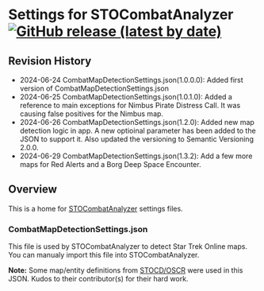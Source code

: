 # Settings for STOCombatAnalyzer [![GitHub release (latest by date)](https://img.shields.io/github/v/release/zxeltor/STOCombatAnalyzer.Settings)](https://github.com/zxeltor/STOCombatAnalyzer.Settings/releases/latest)

## Revision History
* 2024-06-24 CombatMapDetectionSettings.json(1.0.0.0): Added first version of CombatMapDetectionSettings.json
* 2024-06-25 CombatMapDetectionSettings.json(1.0.1.0): Added a reference to main exceptions for Nimbus Pirate Distress Call. It was causing false positives for the Nimbus map.
* 2024-06-26 CombatMapDetectionSettings.json(1.2.0): Added new map detection logic in app. A new optioinal parameter has been added to the JSON to support it. Also updated the versioning to Semantic Versioning 2.0.0.
* 2024-06-29 CombatMapDetectionSettings.json(1.3.2): Add a few more maps for Red Alerts and a Borg Deep Space Encounter.

## Overview
This is a home for [STOCombatAnalyzer](https://github.com/zxeltor/STOCombatAnalyzer) settings files.

### CombatMapDetectionSettings.json
This file is used by STOCombatAnalyzer to detect Star Trek Online maps. You can manualy import this file into STOCombatAnalyzer.

**Note:** Some map/entity definitions from [STOCD/OSCR](https://github.com/STOCD/OSCR) were used in this JSON. Kudos to their contributor(s) for their hard work.
